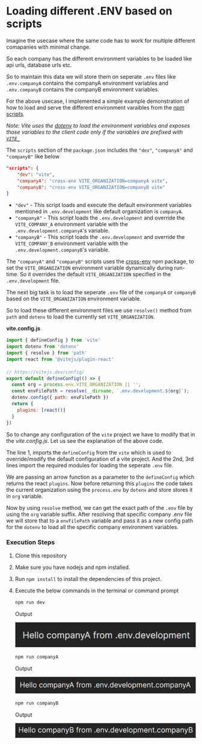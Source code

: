 # Loading different .ENV based on scripts

Imagine the usecase where the same code has to work for multiple different comapanies with minimal change.

So each company has the different environment variables to be loaded like api urls, database urls etc.

So to maintain this data we will store them on seperate `.env` files like `.env.companyA` contains the companyA environment variables and `.env.companyB` contains the companyB environment variables.

For the above usecase, I implemented a simple example demonstration of how to load and serve the different environment varaibles from the [npm scripts](https://docs.npmjs.com/cli/v10/using-npm/scripts).

*Note: Vite uses the [dotenv](https://www.npmjs.com/package/dotenv) to load the environment variables and exposes those variables to the client code only if the variables are prefixed with [`VITE_`](https://vitejs.dev/guide/env-and-mode.html#env-files)*

The `scripts` section of the `package.json` includes the `"dev"`, `"companyA"` and `"companyB"` like below

```json
"scripts": {
    "dev": "vite",
    "companyA": "cross-env VITE_ORGANIZATION=companyA vite",
    "companyB": "cross-env VITE_ORGANIZATION=companyB vite"
}
```

- `"dev"` - This script loads and execute the default environment variables mentioned in `.env.development` like default organization is `companyA`.
- `"companyA"` - This script loads the `.env.development` and override the `VITE_COMPANY_A` environment variable with the `.env.development.companyA`'s variable.
- `"companyB"` - This script loads the `.env.development` and override the `VITE_COMPANY_B` environment variable with the `.env.development.companyB`'s variable.

The `"companyA"` and `"companyB"` scripts uses the [cross-env](https://www.npmjs.com/package/cross-env) npm package, to set the `VITE_ORGANIZATION` environment variable dynamically during run-time. So it overrides the default `VITE_ORGANIZATION` specified in the `.env.development` file.

The next big task is to load the seperate `.env` file of the `companyA` or `companyB` based on the `VITE_ORGANIZATION` environment variable.

So to load these different environment files we use `resolve()` method from `path` and `dotenv` to load the currently set `VITE_ORGANIZATION`.

**vite.config.js**
```js
import { defineConfig } from 'vite'
import dotenv from 'dotenv'
import { resolve } from 'path'
import react from '@vitejs/plugin-react'

// https://vitejs.dev/config/
export default defineConfig(() => {
  const org = process.env.VITE_ORGANIZATION || '';
  const envFilePath = resolve(__dirname, `.env.development.${org}`);
  dotenv.config({ path: envFilePath })
  return {
    plugins: [react()]
  }
})
```

So to change any configuration of the `vite` project we have to modify that in the *vite.config.js*. Let us see the explanation of the above code.

The line 1, imports the `defineConfig` from the `vite` which is used to override/modify the default configuration of a vite project. And the 2nd, 3rd lines import the required modules for loading the seperate `.env` file.

We are passing an arrow function as a parameter to the `defineConfig` which returns the react `plugins`. Now before returning this `plugins` the code takes the current organization using the `process.env` by `dotenv` and store stores it in `org` variable.

Now by using `resolve` method, we can get the exact path of the `.env` file by using the `org` variable suffix. After resolving that specific company .env file we will store that to a `envFilePath` variable and pass it as a new config path for the `dotenv` to load all the specific company environment variables.

### Execution Steps

1. Clone this repository
2. Make sure you have nodejs and npm installed.
3. Run `npm install` to install the dependencies of this project.
4. Execute the below commands in the terminal or command prompt

    ```bash
    npm run dev
    ```

    Output

    ![dev-output](./public/dev-output.png)

    ```bash
    npm run companyA
    ```

    Output

    ![comapnyA-output](./public/companyA-output.png)

    ```bash
    npm run companyB
    ```

    Output

    ![companyB-output](./public/companyB-output.png)